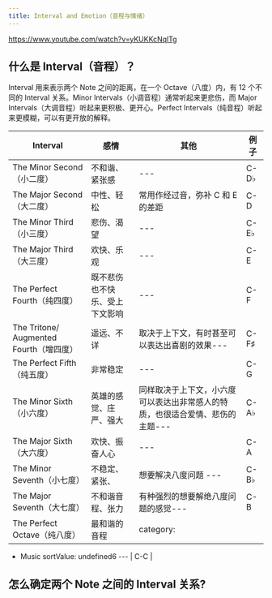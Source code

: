```yaml
---
title: Interval and Emotion（音程与情绪）
---
```


https://www.youtube.com/watch?v=yKUKKcNqlTg

## 什么是 Interval（音程）？

Interval 用来表示两个 Note 之间的距离，在一个 Octave（八度）内，有 12 个不同的 Interval 关系。Minor Intervals（小调音程）通常听起来更悲伤，而 Major Intervals（大调音程）听起来更积极、更开心。Perfect Intervals（纯音程）听起来更模糊，可以有更开放的解释。

| Interval                                | 感情                           | 其他                                                                          | 例子 |
| --------------------------------------- | ------------------------------ | ----------------------------------------------------------------------------- | ---- |
| The Minor Second（小二度）              | 不和谐、紧张感                 | ---                                                                           | C-D♭ |
| The Major Second（大二度）              | 中性、轻松                     | 常用作经过音，弥补 C 和 E 的差距                                              | C-D  |
| The Minor Third（小三度）               | 悲伤、渴望                     | ---                                                                           | C-E♭ |
| The Major Third（大三度）               | 欢快、乐观                     | ---                                                                           | C-E  |
| The Perfect Fourth（纯四度）            | 既不悲伤也不快乐、受上下文影响 | ---                                                                           | C-F  |
| The Tritone/ Augmented Fourth（增四度） | 遥远、不详                     | 取决于上下文，有时甚至可以表达出喜剧的效果---                                 | C-F♯ |
| The Perfect Fifth（纯五度）             | 非常稳定                       | ---                                                                           | C-G  |
| The Minor Sixth（小六度）               | 英雄的感觉、庄严、强大         | 同样取决于上下文，小六度可以表达出非常感人的特质，也很适合爱情、悲伤的主题--- | C-A♭ |
| The Major Sixth（大六度）               | 欢快、振奋人心                 | ---                                                                           | C-A  |
| The Minor Seventh（小七度）             | 不稳定、紧张、                 | 想要解决八度问题 ---                                                          | C-B♭ |
| The Major Seventh（大七度）             | 不和谐音程、张力               | 有种强烈的想要解绝八度问题的感觉---                                           | C-B  |
| The Perfect Octave（纯八度）            | 最和谐的音程                   | category:
 - Music
sortValue: undefined6
---                                                                           | C-C  |

## 怎么确定两个 Note 之间的 Interval 关系?
